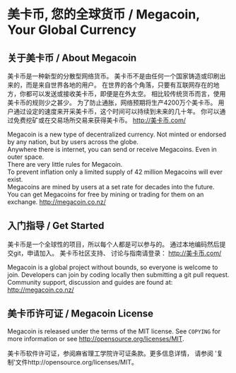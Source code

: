 
美卡币, 您的全球货币 / Megacoin, Your Global Currency
====================================================================================


关于美卡币 / About Megacoin
------------------------------------------------------------------------------------

美卡币是一种新型的分散型网络货币。
美卡币不是由任何一个国家铸造或印刷出来的，而是来自世界各地的用户。
在世界的各个角落，只要有互联网存在的地方，你都可以发送或接收美卡币，即便是在外太空。
相比较传统货币而言，使用美卡币的规则少之甚少。
为了防止通胀，网络预期将生产4200万个美卡币。
用户通过设定的速度来开采美卡币，这个时间可以持续到未来的几十年。
你可以通过免费挖矿或在交易场所交易来获得美卡币。
http://美卡币.com/

Megacoin is a new type of decentralized currency.
Not minted or endorsed by any nation, but by users across the globe.  
Anywhere there is internet, you can send or receive Megacoins.  Even in outer space.  
There are very little rules for Megacoin.  
To prevent inflation only a limited supply of 42 million Megacoins will ever exist.  
Megacoins are mined by users at a set rate for decades into the future.  
You can get Megacoins for free by mining or trading for them on an exchange.
http://megacoin.co.nz/


入门指导 / Get Started
------------------------------------------------------------------------------------

美卡币是一个全球性的项目，所以每个人都是可以参与的。
通过本地编码然后提交git，申请加入。
美卡币社区支持、 讨论与指南请登录： http://美卡币.com/

Megacoin is a global project without bounds, so everyone is welcome to join.
Developers can join by coding locally then submitting a git pull request.
Community support, discussion and guides are found at: http://megacoin.co.nz/


美卡币许可证 / Megacoin License
------------------------------------------------------------------------------------

Megacoin is released under the terms of the MIT license.
See `COPYING` for more information or see http://opensource.org/licenses/MIT.

美卡币软件许可证，参阅麻省理工学院许可证条款。更多信息详情，
请参阅 '复制'文件http://opensource.org/licenses/MIT。

